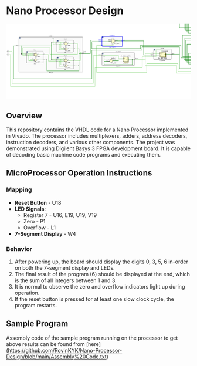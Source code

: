 # Nano Processor Design

<img src="Image.PNG" alt="Nano Processo" width="1000"/>

## Overview

This repository contains the VHDL code for a Nano Processor implemented in Vivado. The processor includes multiplexers, adders, address decoders, instruction decoders, and various other components. The project was demonstrated using Digilent Basys 3 FPGA development board. It is capable of decoding basic machine code programs and executing them. 

## MicroProcessor Operation Instructions

### Mapping

- **Reset Button** - U18
- **LED Signals**:
  - Register 7 - U16, E19, U19, V19
  - Zero - P1
  - Overflow - L1
- **7-Segment Display** - W4

### Behavior

1. After powering up, the board should display the digits 0, 3, 5, 6 in-order on both the 7-segment display and LEDs.
2. The final result of the program (6) should be displayed at the end, which is the sum of all integers between 1 and 3.
3. It is normal to observe the zero and overflow indicators light up during operation.
4. If the reset button is pressed for at least one slow clock cycle, the program restarts.

## Sample Program

Assembly code of the sample program running on the processor to get above results can be found from [here] (https://github.com/RovinKYK/Nano-Processor-Design/blob/main/Assembly%20Code.txt)
